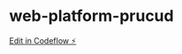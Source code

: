 # web-platform-prucud

[Edit in Codeflow ⚡️](https://stackblitz.com/~/github.com/pauldetarse/web-platform-prucud)